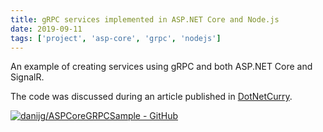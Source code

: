 ```yaml
---
title: gRPC services implemented in ASP.NET Core and Node.js
date: 2019-09-11
tags: ['project', 'asp-core', 'grpc', 'nodejs']
---
```


An example of creating services using gRPC and both ASP.NET Core and SignalR.

The code was discussed during an article published in [DotNetCurry](https://www.dotnetcurry.com/ShowArticle.aspx?ID=1514).

[![danijg/ASPCoreGRPCSample - GitHub](https://gh-card.dev/repos/danijg/ASPCoreGRPCSample.svg?fullname=)](https://github.com/danijg/ASPCoreGRPCSample)
